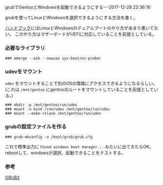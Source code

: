 grubでGentooとWindowsを起動できるようにする---2017-12-28 22:36:16

grubを使ってLinuxとWindowsを選択できるようにする方法を書く。

[ハンドブック](https://wiki.gentoo.org/wiki/Handbook:AMD64/Installation/Bootloader/ja)にはLinuxとWindowsのデュアルブートのやり方があまり書いてない。
このやり方はマザーボードがUEFIに対応していることを前提としている。

### 必要なライブラリ

```shell
### emerge --ask --newuse sys-boot/os-prober
```

### udevをマウント

`udev` をマウントすることで別のOSの情報にアクセスできるようになるらしい。
(これは `/mnt/gentoo` にgentooのルートをマウントしていることを前提としている。)

```shell
### mkdir -p /mnt/gentoo/run/udev
### mount -o bind /run/udev /mnt/gentoo/run/udev
### mount --make-rslave /mnt/gentoo/run/udev
```

### grubの設定ファイルを作る

```shell
### grub-mkconfig -o /boot/grub/grub.cfg
```

これで標準出力に `Found windows boot manager...` みたいに出てきたらOK。
rebootして、windowsが選択、起動できることをテストする。

### 参考
[GRUB2](https://wiki.gentoo.org/wiki/GRUB2/ja)
